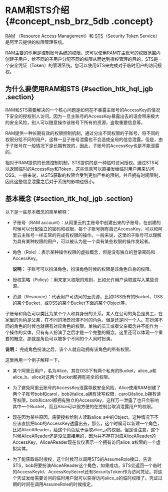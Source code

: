 # RAM和STS介绍 {#concept_nsb_brz_5db .concept}

[RAM](https://help.aliyun.com/product/28625.html?spm=a2c4g.11186623.2.9.e3504c07WriuuS) （Resource Access Management）和 [STS](https://help.aliyun.com/document_detail/28756.html?spm=a2c4g.11186623.2.7.a32ca4bbGdyt2m#reference-ong-5nv-xdb)（Security Token Service）是阿里云提供的权限管理系统。

RAM主要的作用是控制账号系统的权限。您可以使用RAM在主账号的权限范围内创建子用户，给不同的子用户分配不同的权限从而达到授权管理的目的。STS是一个安全凭证（Token）的管理系统。您可以使用STS来完成对于临时用户的访问授权。

## 为什么要使用RAM和STS {#section_htk_hql_jgb .section}

RAM和STS需要解决的一个核心问题是如何在不暴露主账号的AccessKey的情况下安全的授权别人访问。因为一旦主账号的AccessKey暴露出去的话会带来极大的安全风险，别人可以随意操作该账号下所有的资源，盗取重要信息等。

RAM提供一种长期有效的权限控制机制，通过分出不同权限的子账号，将不同的权限分给不同的用户，这样一旦子账号泄露也不会造成全局的信息泄露。但是，由于子账号在一般情况下是长期有效的，因此，子账号的AccessKey也是不能泄露的。

相对于RAM提供的长效控制机制，STS提供的是一种临时访问授权。通过STS可以返回临时的AccessKey和Token，这些信息可以直接发给临时用户用来访问OSS。一般来说，从STS获取的权限会受到更加严格的限制，并且拥有时间限制，因此这些信息泄露之后对于系统的影响也很小。

## 基本概念 {#section_itk_hql_jgb .section}

以下是一些基本概念的简单解释：

-   子账号（RAM account）：从阿里云的主账号中创建出来的子账号，在创建的时候可以分配独立的密码和权限，每个子账号拥有自己AccessKey，可以和阿里云主账号一样正常的完成有权限的操作。一般来说，这里的子账号可以理解为具有某种权限的用户，可以被认为是一个具有某些权限的操作发起者。
-   角色（Role）：表示某种操作权限的虚拟概念，但是没有独立的登录密码和AccessKey。

    **说明：** 子账号可以扮演角色，扮演角色时候的权限是该角色自身的权限。

-   授权策略（Policy）：用来定义权限的规则，比如允许用户读取或写入某些资源。
-   资源（Resource）：代表用户可访问的云资源，比如OSS所有的Bucket、OSS的某个Bucket，或OSS的某个Bucket下面的某个Object等。

子账号和角色可以类比为某个个人和其身份的关系，某人在公司的角色是员工，在家里的角色是父亲，在不同的场景扮演不同的角色，但是还是同一个人。在扮演不同的角色的时候也就拥有对应角色的权限。单独的员工或者父亲概念并不能作为一个操作的实体，只有有人扮演了之后才是一个完整的概念。这里还可以体现一个重要的概念，那就是角色可以被多个不同的个人同时扮演。

**说明：** 完成角色扮演之后，该个人就自动拥有该角色的所有权限。

这里再用一个例子解释一下。

-   某个阿里云用户，名为Alice，其在OSS下有两个私有的Bucket，alice\_a和alice\_b。alice对这两个Bucket都拥有完全的权限。

-   为了避免阿里云账号的AccessKey泄露导致安全风险，Alice使用RAM创建了两个子账号bob和carol，bob对alice\_a拥有读写权限，carol对alice\_b拥有读写权限。bob和carol都拥有独立的AccessKey，这样万一泄露了也只会影响其中一个Bucket，而且Alice可以很方便的在控制台取消泄露用户的权限。

-   现在因为某些原因，需要授权给别人读取alice\_a中的Object，这种情况下不应该直接把bob的AccessKey透露出去，那么，这个时候可以新建一个角色，比如AliceAReader，给这个角色赋予读取alice\_a的权限。但是请注意，这个时候AliceAReader还是没法直接用的，因为并不存在对应AliceAReader的AccessKey，AliceAReader现在仅仅表示一个拥有访问alice\_a权限的一个虚拟实体。

-   为了能获取临时授权，这个时候可以调用STS的AssumeRole接口，告诉STS，bob将要扮演AliceAReader这个角色，如果成功，STS会返回一个临时的AccessKeyId、AccessKeySecret还有SecurityToken作为访问凭证。将这个凭证发给需要访问的临时用户就可以获得访问alice\_a的临时权限了。凭证过期的时间在调用AssumeRole的时候指定。



